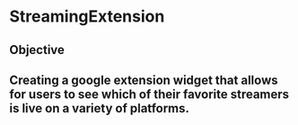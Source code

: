 # StreamingExtension
## Objective
Creating a google extension widget that allows for users to see which of their favorite streamers is live on a variety of platforms. 
---
